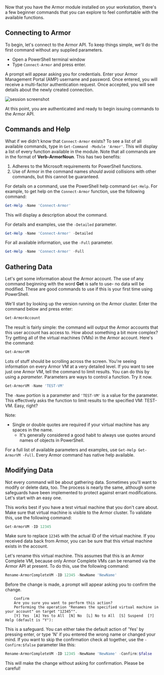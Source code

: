 Now that you have the Armor module installed on your workstation, there's a few beginner commands that you can explore to feel comfortable with the available functions.

## Connecting to Armor

To begin, let's connect to the Armor API. To keep things simple, we'll do the first command without any supplied parameters.

* Open a PowerShell terminal window
* Type `Connect-Armor` and press enter.

A prompt will appear asking you for credentials. Enter your Armor Management Portal (AMP) username and password. Once entered, you will receive a multi-factor authentication request.  Once accepted, you will see details about the newly created connection.

![session screenshot][screenshot]

At this point, you are authenticated and ready to begin issuing commands to the Armor API.

## Commands and Help

What if we didn't know that `Connect-Armor` exists? To see a list of all available commands, type in `Get-Command -Module 'Armor'`. This will display a list of every function available in the module. Note that all commands are in the format of **Verb-ArmorNoun**. This has two benefits:

1. Adheres to the Microsoft requirements for PowerShell functions.
1. Use of Armor in the command names *should* avoid collisions with other commands, but this cannot be guaranteed.

For details on a command, use the PowerShell help command `Get-Help`. For example, to get help on the `Connect-Armor` function, use the following command:

```powershell
Get-Help -Name 'Connect-Armor'
```

This will display a description about the command.

For details and examples, use the `-Detailed` parameter.

```powershell
Get-Help -Name 'Connect-Armor' -Detailed
```

For all available information, use the `-Full` parameter.

```powershell
Get-Help -Name 'Connect-Armor' -Full
```

## Gathering Data

Let's get some information about the Armor account.  The use of any command beginning with the word **Get** is safe to use- no data will be modified.  These are good commands to use if this is your first time using PowerShell.

We'll start by looking up the version running on the Armor cluster.  Enter the command below and press enter:

```powershell
Get-ArmorAccount
```

The result is fairly simple: the command will output the Armor accounts that this user account has access to.  How about something a bit more complex?  Try getting all of the virtual machines (VMs) in the Armor account.  Here's the command:

```powershell
Get-ArmorVM
```

Lots of stuff should be scrolling across the screen.  You're seeing information on every Armor VM at a very detailed level.  If you want to see just one Armor VM, tell the command to limit results.  You can do this by using a *parameter*.  Parameters are ways to control a function.  Try it now.

```powershell
Get-ArmorVM -Name 'TEST-VM'
```

The `-Name` portion is a parameter and `'TEST-VM'` is a value for the parameter.  This effectively asks the function to limit results to the specified VM: TEST-VM.  Easy, right?

Note:

* Single or double quotes are required if your virtual machine has any spaces in the name.
    * It's generally considered a good habit to always use quotes around names of objects in PowerShell.

For a full list of available parameters and examples, use `Get-Help Get-ArmorVM -Full`.  Every Armor command has native help available.

## Modifying Data

Not every command will be about gathering data.  Sometimes you'll want to modify or delete data, too.  The process is nearly the same, although some safeguards have been implemented to protect against errant modifications.  Let's start with an easy one.

This works best if you have a test virtual machine that you don't care about.  Make sure that virtual machine is visible to the Armor cluster.  To validate this, use the following command:

```powershell
Get-ArmorVM -ID 12345
```

Make sure to replace `12345` with the actual ID of the virtual machine.  If you received data back from Armor, you can be sure that this virtual machine exists in the account.

Let's rename this virtual machine.  This assumes that this is an Armor Complete VM, because only Armor Complete VMs can be renamed via the Armor API at present.  To do this, use the following command:

```powershell
Rename-ArmorCompleteVM -ID 12345 -NewName 'NewName'
```

Before the change is made, a prompt will appear asking you to confirm the change.

```none
    Confirm
    Are you sure you want to perform this action?
    Performing the operation "Renames the specified virtual machine in your account" on target "12345"".
    [Y] Yes  [A] Yes to All  [N] No  [L] No to All  [S] Suspend  [?] Help (default is "Y"):
```

This is a safeguard.  You can either take the default action of 'Yes' by pressing enter, or type 'N' if you entered the wrong name or changed your mind.  If you want to skip the confirmation check all together, use the `-Confirm:$false` parameter like this:

```powershell
Rename-ArmorCompleteVM -ID 12345 -NewName 'NewName' -Confirm:$false
```

This will make the change without asking for confirmation.  Please be careful!

[screenshot]: https://i.imgur.com/sR6AN22.png
